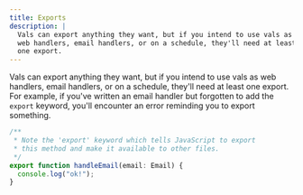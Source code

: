 ```yaml
---
title: Exports
description: |
  Vals can export anything they want, but if you intend to use vals as
  web handlers, email handlers, or on a schedule, they'll need at least
  one export.
---
```


Vals can export anything they want, but if you intend to use vals as
web handlers, email handlers, or on a schedule, they'll need at least
one export. For example, if you've written an email handler but forgotten
to add the `export` keyword, you'll encounter an error reminding you to
export something.

```ts title="Example" val
/**
 * Note the 'export' keyword which tells JavaScript to export
 * this method and make it available to other files.
 */
export function handleEmail(email: Email) {
  console.log("ok!");
}
```
